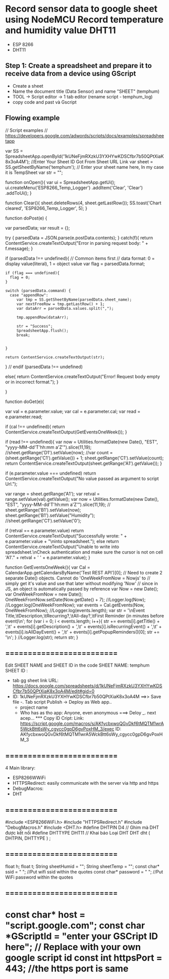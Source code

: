# Record sensor data to google sheet using NodeMCU Record temperature and humidity value DHT11
- ESP 8266
- DHT11
## Step 1: Create a spreadsheet and prepare it to receive data from a device using GScript
  - Create a sheet
  - Name the document title (Data Sensor) and name "SHEET" (temphum)
  - TOOL -> Script editor -> 1 tab editor (rename script - temphum_log)
  - copy code and past và Gscript
## Flowing example
 
// Script examples
// https://developers.google.com/adwords/scripts/docs/examples/spreadsheetapp

var SS = SpreadsheetApp.openById('1kUNeFjmRXzkU3YXHYwKDSCfbr7b50QPtXiaK8x3oA4M');    //Enter Your Sheet ID Got From Sheet URL Link
var sheet = SS.getSheetByName('temphum');      // Enter your sheet name here, In my case it is TempSheet
var str = "";

function onOpen(){
  var ui = SpreadsheetApp.getUi();
  ui.createMenu('ESP8266_Temp_Logger')
  .addItem('Clear', 'Clear')
  .addToUi();
}

function Clear(){
  sheet.deleteRows(4, sheet.getLastRow());
  SS.toast('Chart cleared', 'ESP8266_Temp_Logger', 5);
}

function doPost(e) {

  var parsedData;
  var result = {};
  
  try { 
    parsedData = JSON.parse(e.postData.contents);
  } 
  catch(f){
    return ContentService.createTextOutput("Error in parsing request body: " + f.message);
  }
   
  if (parsedData !== undefined){
    // Common items first
    // data format: 0 = display value(literal), 1 = object value
    var flag = parsedData.format;
    
    if (flag === undefined){
      flag = 0;
    }
    
    switch (parsedData.command) {
      case "appendRow":
         var tmp = SS.getSheetByName(parsedData.sheet_name);
         var nextFreeRow = tmp.getLastRow() + 1;
         var dataArr = parsedData.values.split(",");
         
         tmp.appendRow(dataArr);
         
         str = "Success";
         SpreadsheetApp.flush();
         break;     
       
       
    }
    
    return ContentService.createTextOutput(str);
  } // endif (parsedData !== undefined)
  
  else{
    return ContentService.createTextOutput("Error! Request body empty or in incorrect format.");
  }
  
  
}


function doGet(e){
  
  var val = e.parameter.value;
  var cal = e.parameter.cal;
  var read = e.parameter.read;
  
  if (cal !== undefined){
    return ContentService.createTextOutput(GetEventsOneWeek());
  }
  
  if (read !== undefined){
    var now = Utilities.formatDate(new Date(), "EST", "yyyy-MM-dd'T'hh:mm a'Z'").slice(11,19);
    //sheet.getRange('D1').setValue(now);
    //var count = (sheet.getRange('C1').getValue()) + 1;
    sheet.getRange('C1').setValue(count);
    return ContentService.createTextOutput(sheet.getRange('A1').getValue());
  }
  
  if (e.parameter.value === undefined)
    return ContentService.createTextOutput("No value passed as argument to script Url.");
    
  var range = sheet.getRange('A1');
  var retval = range.setValue(val).getValue();
  var now = Utilities.formatDate(new Date(), "EST", "yyyy-MM-dd'T'hh:mm a'Z'").slice(11,19);
//  sheet.getRange('B1').setValue(now);
  sheet.getRange('B1').setValue("Humidity");
  //sheet.getRange('C1').setValue('0');
  
  if (retval == e.parameter.value)
    return ContentService.createTextOutput("Successfully wrote: " + e.parameter.value + "\ninto spreadsheet.");
  else
    return ContentService.createTextOutput("Unable to write into spreadsheet.\nCheck authentication and make sure the cursor is not on cell 'A1'." + retval + ' ' + e.parameter.value);
}

function GetEventsOneWeek(){
  var Cal = CalendarApp.getCalendarsByName('Test REST API')[0];
  // Need to create 2 separate Date() objects. Cannot do 'OneWeekFromNow = Nowjs' to 
  // simply get it's value and use that later without modifying 'Now'
  // since in JS, an object is automatically passed by reference
  var Now = new Date();
  var OneWeekFromNow = new Date();
  OneWeekFromNow.setDate(Now.getDate() + 7);
  //Logger.log(Now);
  //Logger.log(OneWeekFromNow);
  var events = Cal.getEvents(Now, OneWeekFromNow);
  //Logger.log(events.length);
  var str = '\nEvent Title,\tDescription,\tRecurring?,\tAll-day?,\tFirst Reminder (in minutes before event)\n';
  for (var i = 0; i < events.length; i++){
    str += events[i].getTitle() + ',\t' + events[i].getDescription() + ',\t' + events[i].isRecurringEvent() +  ',\t' + events[i].isAllDayEvent() + ',\t' + events[i].getPopupReminders()[0];
    str += '\n';
  }
  //Logger.log(str);
  return str;
}
## =========================
Edit SHEET NAME and SHEET ID in the code
SHEET NAME: temphum
SHEET ID : 
  - tab gg sheet link URL: https://docs.google.com/spreadsheets/d/1kUNeFjmRXzkU3YXHYwKDSCfbr7b50QPtXiaK8x3oA4M/edit#gid=0
  - ID: 1kUNeFjmRXzkU3YXHYwKDSCfbr7b50QPtXiaK8x3oA4M
==>> Save file -. Tab script Publish -> Deploy as Web app..
    - project name
    - Who has as tho app: Anyone, even anonymous
    ===> Deloy _. next acep...
 *** Copy ID Cript: 
 Link: https://script.google.com/macros/s/AKfycbxwoQGvDkf6tMQTM1wrA5WckBtt6sWy_cgycc0gpD6gvPoxHM_3/exec
 ID: AKfycbxwoQGvDkf6tMQTM1wrA5WckBtt6sWy_cgycc0gpD6gvPoxHM_3
## =========================
4 Main library:
  - ESP8266WWiFi
  - HTTPSRedirect: easily communicate with the server via http and https
  - DebugMacros: 
  - DHT
## =========================
#include <ESP8266WiFi.h>
#include "HTTPSRedirect.h"
#include "DebugMacros.h"
#include <DHT.h>
#define DHTPIN D4 // Ghim mà DHT được kết nối
#define DHTTYPE DHT11 // Khai báo Loại DHT
DHT dht ( DHTPIN, DHTTYPE ) ;
## =========================
float h;
float t;
String sheetHumid = "";
String sheetTemp = "";
const char* ssid = " ";                //Put wifi ssid within the quotes
const char* password = " ";         //Put WiFi password within the quotes
## =========================
const char* host = "script.google.com";
const char *GScriptId = "enter your GSCript ID here"; // Replace with your own google script id
const int httpsPort = 443; //the https port is same
=================================
